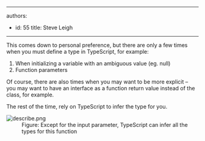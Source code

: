 

---
authors:
  - id: 55
    title: Steve Leigh
---




<span class='intro'> <p class="p1">This comes down to personal preference, but there are only a few times when you must define a type in TypeScript, for example&#58;</p><ol class="ol1"><li class="li1">When initializing a variable with an ambiguous value (eg. null)</li><li class="li1">Function parameters​</li></ol><p class="p1">Of course, there are also times when you may want to be more explicit – you may want to have an interface as a function return value instead of the class, for example.​</p> </span>

<p>The rest of the time, rely on TypeScript to infer the type for you.</p><dl class="image"><dt><img src="/PublishingImages/describe.png" alt="describe.png" />​</dt><dd>Figure&#58; Except for the input parameter, TypeScript can infer all the types for this function​</dd></dl>


